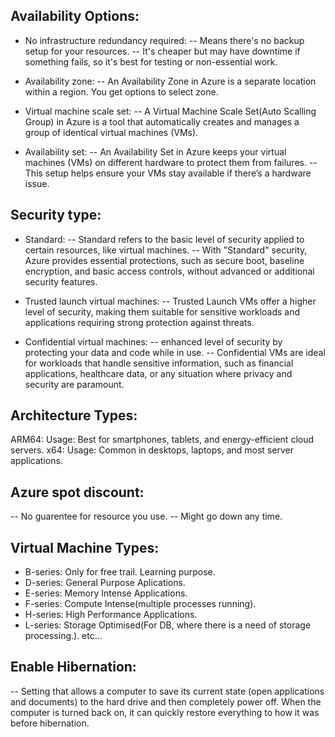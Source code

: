 Availability Options:
--
* No infrastructure redundancy required: 
-- Means there's no backup setup for your resources. 
-- It's cheaper but may have downtime if something fails, so it's best for testing or non-essential work.

* Availability zone: 
-- An Availability Zone in Azure is a separate location within a region. You get options to select zone.

* Virtual machine scale set:
-- A Virtual Machine Scale Set(Auto Scalling Group) in Azure is a tool that automatically creates and manages a group of identical virtual machines (VMs). 

* Availability set:
-- An Availability Set in Azure keeps your virtual machines (VMs) on different hardware to protect them from failures.
-- This setup helps ensure your VMs stay available if there’s a hardware issue.

Security type: 
--
* Standard:
-- Standard refers to the basic level of security applied to certain resources, like virtual machines.
-- With "Standard" security, Azure provides essential protections, such as secure boot, baseline encryption, and basic access controls, without advanced or additional security features.

* Trusted launch virtual machines:
-- Trusted Launch VMs offer a higher level of security, making them suitable for sensitive workloads and applications requiring strong protection against threats.

* Confidential virtual machines:
-- enhanced level of security by protecting your data and code while in use.
-- Confidential VMs are ideal for workloads that handle sensitive information, such as financial applications, healthcare data, or any situation where privacy and security are paramount.

Architecture Types:
--
ARM64:
Usage: Best for smartphones, tablets, and energy-efficient cloud servers.
x64:
Usage: Common in desktops, laptops, and most server applications.


Azure spot discount:
--
-- No guarentee for resource you use.
-- Might go down any time.

Virtual Machine Types:
--
* B-series: Only for free trail. Learning purpose.
* D-series: General Purpose Aplications.
* E-series: Memory Intense Applications.
* F-series: Compute Intense(multiple processes running).
* H-series: High Performance Applications.
* L-series: Storage Optimised(For DB, where there is a need of storage processing.).
etc...

Enable Hibernation: 
--
-- Setting that allows a computer to save its current state (open applications and documents) to the hard drive and then completely power off. When the computer is turned back on, it can quickly restore everything to how it was before hibernation.
